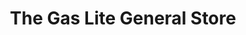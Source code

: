 ---
title: "The Gas Lite General Store"
url: /copper-harbor/the-gas-lite-general-store/
shop: Dorfladen
---